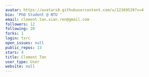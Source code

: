 ```yaml
---
avatar: https://avatars0.githubusercontent.com/u/12369539?v=4
bio: 'PhD Student @ NTU '
email: clement.tan.xian.ren@gmail.com
followers: 12
following: 20
forks: 1
login: txrc
open_issues: null
public_repos: 13
stars: 4
title: Clement Tan
user_type: User
website: null
---
```

